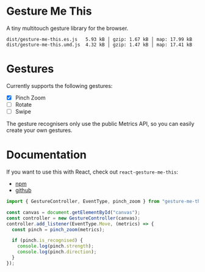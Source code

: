 # Gesture Me This

A tiny multitouch gesture library for the browser.

```
dist/gesture-me-this.es.js   5.93 kB │ gzip: 1.67 kB │ map: 17.99 kB
dist/gesture-me-this.umd.js  4.32 kB │ gzip: 1.47 kB │ map: 17.41 kB
```

# Gestures

Currently supports the following gestures:
- [x] Pinch Zoom
- [ ] Rotate
- [ ] Swipe

The gesture recognisers only use the public Metrics API, so you can easily create your own gestures.

# Documentation

If you want to use this with React, check out `react-gesture-me-this`:
- [npm]()
- [github](https://github.com/rope-hmg/react-gesture-me-this)

```ts
import { GestureController, EventType, pinch_zoom } from "gesture-me-this";

const canvas = document.getElementById("canvas");
const controller = new GestureController(canvas);
controller.add_listener(EventType.Move, (metrics) => {
  const pinch = pinch_zoom(metrics);

  if (pinch.is_recognised) {
    console.log(pinch.strength);
    console.log(pinch.direction);
  }
});
```
